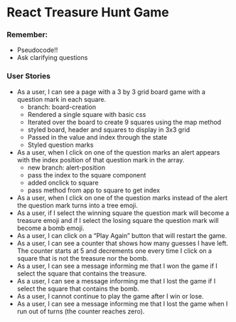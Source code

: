 # React Treasure Hunt Game

### Remember:
- Pseudocode!!
- Ask clarifying questions

### User Stories
- As a user, I can see a page with a 3 by 3 grid board game with a question mark in each square.
  - branch: board-creation
  - Rendered a single square with basic css
  - Iterated over the board to create 9 squares using the map method
  - styled board, header and squares to display in 3x3 grid
  - Passed in the value and index through the state
  - Styled question marks
- As a user, when I click on one of the question marks an alert appears with the index position of that question mark in the array.
  - new branch: alert-position
  - pass the index to the square component
  - added onclick to square
  - pass method from app to square to get index
- As a user, when I click on one of the question marks instead of the alert the question mark turns into a tree emoji.
- As a user, if I select the winning square the question mark will become a treasure emoji and if I select the losing square the question mark will become a bomb emoji.
- As a user, I can click on a “Play Again” button that will restart the game.
- As a user, I can see a counter that shows how many guesses I have left. The counter starts at 5 and decrements one every time I click on a square that is not the treasure nor the bomb.
- As a user, I can see a message informing me that I won the game if I select the square that contains the treasure.
- As a user, I can see a message informing me that I lost the game if I select the square that contains the bomb.
- As a user, I cannot continue to play the game after I win or lose.
- As a user, I can see a message informing me that I lost the game when I run out of turns (the counter reaches zero).
